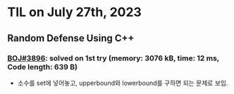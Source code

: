 # **TIL on July 27th, 2023**

## Random Defense Using C++
### [BOJ#3896](/Problem%20Solving/boj/random%20defense/3896-07-27-2023.cpp): solved on 1st try (memory: 3076 kB, time: 12 ms, Code length: 639 B)
* 소수를 set에 넣어놓고, upperbound와 lowerbound를 구하면 되는 문제로 보임.